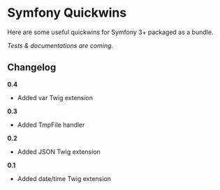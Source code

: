 Symfony Quickwins
=================

Here are some useful quickwins for Symfony 3+ packaged as a bundle.

*Tests & documentations are coming.*

Changelog
---------

**0.4**

* Added var Twig extension

**0.3**

* Added TmpFile handler

**0.2**

* Added JSON Twig extension

**0.1**

* Added date/time Twig extension
